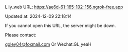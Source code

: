 Lily_web URL: https://ae6d-61-165-102-156.ngrok-free.app

Updated at: 2024-12-09 22:18:14

If you cannot open this URL, the server might be down.

Please contact: 

goley04@foxmail.com Or Wechat:GL_yeaH
